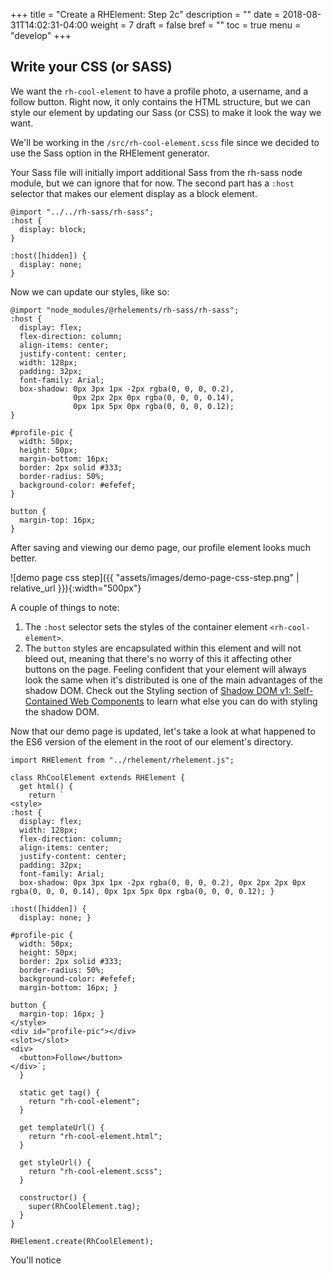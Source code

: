 +++
title = "Create a RHElement: Step 2c"
description = ""
date = 2018-08-31T14:02:31-04:00
weight = 7
draft = false
bref = ""
toc = true
menu = "develop"
+++


## Write your CSS (or SASS)

We want the `rh-cool-element` to have a profile photo, a username, and a follow button. Right now, it only contains the HTML structure, but we can style our element by updating our Sass (or CSS) to make it look the way we want.

We'll be working in the `/src/rh-cool-element.scss` file since we decided to use the Sass option in the RHElement generator.

Your Sass file will initially import additional Sass from the rh-sass node module, but we can ignore that for now. The second part has a `:host` selector that makes our element display as a block element.

```
@import "../../rh-sass/rh-sass";
:host {
  display: block;
}

:host([hidden]) {
  display: none;
}
```

Now we can update our styles, like so:

```
@import "node_modules/@rhelements/rh-sass/rh-sass";
:host {
  display: flex;
  flex-direction: column;
  align-items: center;
  justify-content: center;
  width: 128px;
  padding: 32px;
  font-family: Arial;
  box-shadow: 0px 3px 1px -2px rgba(0, 0, 0, 0.2),
              0px 2px 2px 0px rgba(0, 0, 0, 0.14),
              0px 1px 5px 0px rgba(0, 0, 0, 0.12);
}

#profile-pic {
  width: 50px;
  height: 50px;
  margin-bottom: 16px;
  border: 2px solid #333;
  border-radius: 50%;
  background-color: #efefef;
}

button {
  margin-top: 16px;
}
```

After saving and viewing our demo page, our profile element looks much better.

![demo page css step]({{ "assets/images/demo-page-css-step.png" | relative_url }}){:width="500px"}

A couple of things to note: 
1. The `:host` selector sets the styles of the container element `<rh-cool-element>`. 
2. The `button` styles are encapsulated within this element and will not bleed out, meaning that there's no worry of this it affecting other buttons on the page. Feeling confident that your element will always look the same when it's distributed is one of the main advantages of the shadow DOM. Check out the Styling section of [Shadow DOM v1: Self-Contained Web Components](https://developers.google.com/web/fundamentals/web-components/shadowdom#styling) to learn what else you can do with styling the shadow DOM.

Now that our demo page is updated, let's take a look at what happened to the ES6 version of the element in the root of our element's directory.

```
import RHElement from "../rhelement/rhelement.js";

class RhCoolElement extends RHElement {
  get html() {
    return `
<style>
:host {
  display: flex;
  width: 128px;
  flex-direction: column;
  align-items: center;
  justify-content: center;
  padding: 32px;
  font-family: Arial;
  box-shadow: 0px 3px 1px -2px rgba(0, 0, 0, 0.2), 0px 2px 2px 0px rgba(0, 0, 0, 0.14), 0px 1px 5px 0px rgba(0, 0, 0, 0.12); }

:host([hidden]) {
  display: none; }

#profile-pic {
  width: 50px;
  height: 50px;
  border: 2px solid #333;
  border-radius: 50%;
  background-color: #efefef;
  margin-bottom: 16px; }

button {
  margin-top: 16px; }
</style>
<div id="profile-pic"></div>
<slot></slot>
<div>
  <button>Follow</button>
</div>`;
  }

  static get tag() {
    return "rh-cool-element";
  }

  get templateUrl() {
    return "rh-cool-element.html";
  }

  get styleUrl() {
    return "rh-cool-element.scss";
  }

  constructor() {
    super(RhCoolElement.tag);
  }
}

RHElement.create(RhCoolElement);
```

You'll notice <style> contains everything we just wrote in our Sass file. Sass variables will also compiled their values and get included in the changes above.

Now that our `rh-cool-element` is more appealing, we'll add the follow button's interaction and fill in the profile photo. We can accomplish both of these tasks by updating the `/src/rh-cool-element.js` file.

[Move to Step 2: Develop (Javascript)](step-2d.html)
